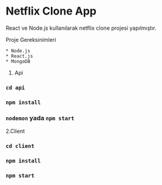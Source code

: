 # Netflix Clone App

React ve Node.js kullanılarak netflix clone projesi yapılmıştır.

Proje Gereksinimleri

    * Node.js
    * React.js
    * MongoDB


1. Api 

### `cd api`
### `npm install`
### `nodemon`   yada `npm start`


2.Client

### `cd client`
### `npm install`
### `npm start`

